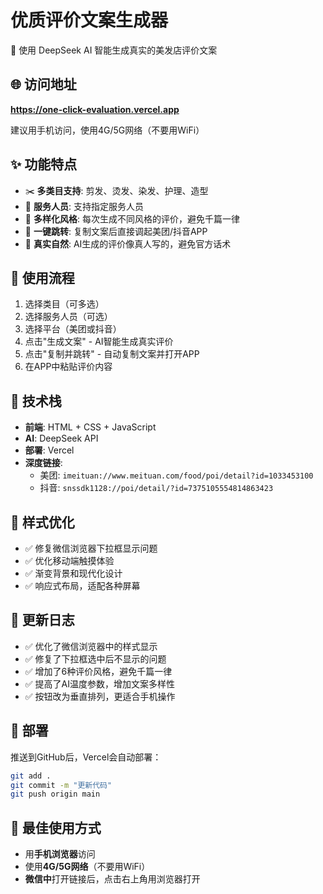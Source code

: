 # 优质评价文案生成器

🤖 使用 DeepSeek AI 智能生成真实的美发店评价文案

## 🌐 访问地址

**https://one-click-evaluation.vercel.app**

建议用手机访问，使用4G/5G网络（不要用WiFi）

## ✨ 功能特点

- ✂️ **多类目支持**: 剪发、烫发、染发、护理、造型
- 👤 **服务人员**: 支持指定服务人员
- 🎨 **多样化风格**: 每次生成不同风格的评价，避免千篇一律
- 📱 **一键跳转**: 复制文案后直接调起美团/抖音APP
- 🎯 **真实自然**: AI生成的评价像真人写的，避免官方话术

## 📱 使用流程

1. 选择类目（可多选）
2. 选择服务人员（可选）
3. 选择平台（美团或抖音）
4. 点击"生成文案" - AI智能生成真实评价
5. 点击"复制并跳转" - 自动复制文案并打开APP
6. 在APP中粘贴评价内容

## 🔧 技术栈

- **前端**: HTML + CSS + JavaScript
- **AI**: DeepSeek API
- **部署**: Vercel
- **深度链接**:
  - 美团: `imeituan://www.meituan.com/food/poi/detail?id=1033453100`
  - 抖音: `snssdk1128://poi/detail/?id=7375105554814863423`

## 🎨 样式优化

- ✅ 修复微信浏览器下拉框显示问题
- ✅ 优化移动端触摸体验
- ✅ 渐变背景和现代化设计
- ✅ 响应式布局，适配各种屏幕

## 📝 更新日志

- ✅ 优化了微信浏览器中的样式显示
- ✅ 修复了下拉框选中后不显示的问题
- ✅ 增加了6种评价风格，避免千篇一律
- ✅ 提高了AI温度参数，增加文案多样性
- ✅ 按钮改为垂直排列，更适合手机操作

## 🚀 部署

推送到GitHub后，Vercel会自动部署：

```bash
git add .
git commit -m "更新代码"
git push origin main
```

## 📱 最佳使用方式

- 用**手机浏览器**访问
- 使用**4G/5G网络**（不要用WiFi）
- **微信中**打开链接后，点击右上角用浏览器打开


